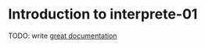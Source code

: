 # Introduction to interprete-01

TODO: write [great documentation](http://jacobian.org/writing/what-to-write/)
